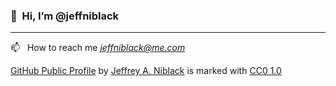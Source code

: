 ### 👋&nbsp;&nbsp;Hi, I’m @jeffniblack

---

<!--- 
👀  I’m interested in ...
- 🌱  I’m currently learning ...
- 💞️  I’m looking to collaborate on ...
--->
📫&nbsp;&nbsp;&nbsp;How to reach me *[jeffniblack@me.com](mailto:jeffniblack@me.com)*


<p xmlns:cc="http://creativecommons.org/ns#" xmlns:dct="http://purl.org/dc/terms/"><a property="dct:title" rel="cc:attributionURL" href="https://github.com/jeffniblack/jeffniblack">GitHub Public Profile</a> by <a rel="cc:attributionURL dct:creator" property="cc:attributionName" href="https://github.com/jeffniblack">Jeffrey A. Niblack</a> is marked with <a href="http://creativecommons.org/publicdomain/zero/1.0?ref=chooser-v1" target="_blank" rel="license noopener noreferrer" style="display:inline-block;">CC0 1.0<img style="height:10px!important;margin-left:3px;vertical-align:text-bottom;" src="https://mirrors.creativecommons.org/presskit/icons/cc.svg?ref=chooser-v1"><img style="height:10px!important;margin-left:3px;vertical-align:text-bottom;" src="https://mirrors.creativecommons.org/presskit/icons/zero.svg?ref=chooser-v1"></a></p>

<!---
jeffniblack/jeffniblack is a ✨ special ✨ repository because its `README.md` (this file) appears on your GitHub profile.
You can click the Preview link to take a look at your changes.
--->
